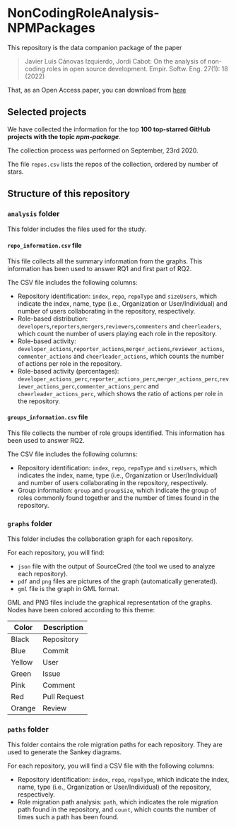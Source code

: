 # NonCodingRoleAnalysis-NPMPackages

This repository is the data companion package of the paper

> Javier Luis Cánovas Izquierdo, Jordi Cabot: On the analysis of non-coding roles in open source development. Empir. Softw. Eng. 27(1): 18 (2022)

That, as an Open Access paper, you can download from [here](https://link.springer.com/article/10.1007%2Fs10664-021-10061-x)

## Selected projects
We have collected the information for the top **100 top-starred GitHub projects with the topic _npm-package_**. 

The collection process was performed on September, 23rd 2020.

The file `repos.csv` lists the repos of the collection, ordered by number of stars.

## Structure of this repository

### ```analysis``` folder 
This folder includes the files used for the study.

#### ```repo_information.csv``` file
This file collects all the summary information from the graphs. This information has been used to answer RQ1 and first part of RQ2.

The CSV file includes the following columns:
* Repository identification: ```index```, ```repo```, ```repoType``` and ```sizeUsers```, which indicate the index, name, type (i.e., Organization or User/Individual) and number of users collaborating in the repository, respectively.  
* Role-based distribution: ```developers```,```reporters```,```mergers```,```reviewers```,```commenters``` and ```cheerleaders```, which count the number of users playing each role in the repository.
* Role-based activity: ```developer_actions```,```reporter_actions```,```merger_actions```,```reviewer_actions```, ```commenter_actions``` and ```cheerleader_actions```, which counts the number of actions per role in the repository.
* Role-based activity (percentages): ```developer_actions_perc```,```reporter_actions_perc```,```merger_actions_perc```,```reviewer_actions_perc```,```commenter_actions_perc``` and ```cheerleader_actions_perc```, which shows the ratio of actions per role in the repository.


#### ```groups_information.csv``` file

This file collects the number of role groups identified. This information has been used to answer RQ2.

The CSV file includes the following columns:
* Repository identification: ```index```, ```repo```, ```repoType``` and ```sizeUsers```, which indicates the index, name, type (i.e., Organization or User/Individual) and number of users collaborating in the repository, respectively.  
* Group information: ```group``` and ```groupSize```, which indicate the group of roles commonly found together and the number of times found in the repository.

### ```graphs``` folder 
This folder includes the collaboration graph for each repository.

For each repository, you will find:
* ```json``` file with the output of SourceCred (the tool we used to analyze each repository).
* ```pdf``` and ```png``` files are pictures of the graph (automatically generated).
* ```gml``` file is the graph in GML format.

GML and PNG files include the graphical representation of the graphs. Nodes have been colored according to this theme:

| Color  | Description |
|--------|-------------|
| Black  | Repository  |
| Blue   | Commit      | 
| Yellow | User        |
| Green  | Issue       |
| Pink   | Comment     |
| Red    | Pull Request|
| Orange | Review      |

### ```paths``` folder 
This folder contains the role migration paths for each repository. They are used to generate the Sankey diagrams. 

For each repository, you will find a CSV file with the following columns:
* Repository identification: ```index```, ```repo```, ```repoType```, which indicate the index, name, type (i.e., Organization or User/Individual) of the repository, respectively.  
* Role migration path analysis: ```path```, which indicates the role migration path found in the repository, and ```count```, which counts the number of times such a path has been found.

